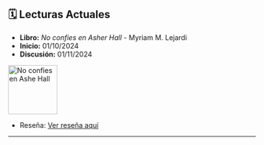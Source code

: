 
## 🗓️ Lecturas Actuales
- **Libro:** *No confies en Asher Hall* - Myriam M. Lejardi
- **Inicio:** 01/10/2024
- **Discusión:** 01/11/2024

<img src="../../Imagenes/No confies en asher hall.jpg*" alt="No confies en Ashe Hall" width="100" />

- Reseña: [Ver reseña aquí](../../Reseñas/No%20confíes%20en%20Asher%20Hall.md)

---